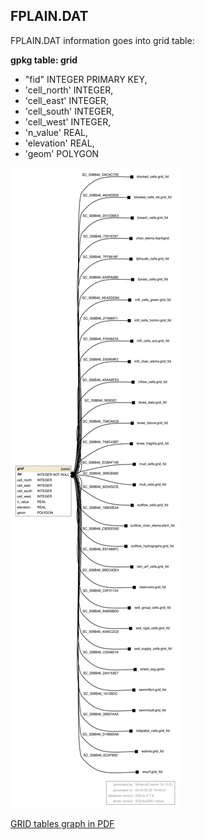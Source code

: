 
<a name="fplain"></a>
## FPLAIN.DAT 

FPLAIN.DAT information goes into grid table:

**gpkg table: grid**

- "fid" INTEGER PRIMARY KEY, 
- 'cell_north' INTEGER, 
- 'cell_east' INTEGER, 
- 'cell_south' INTEGER,
- 'cell_west' INTEGER,
- 'n_value' REAL, 
- 'elevation' REAL, 
- 'geom' POLYGON 

![grid tables graph](db_schema_graphs/grid.svg)

[GRID tables graph in PDF](db_schema_graphs/grid.pdf)
